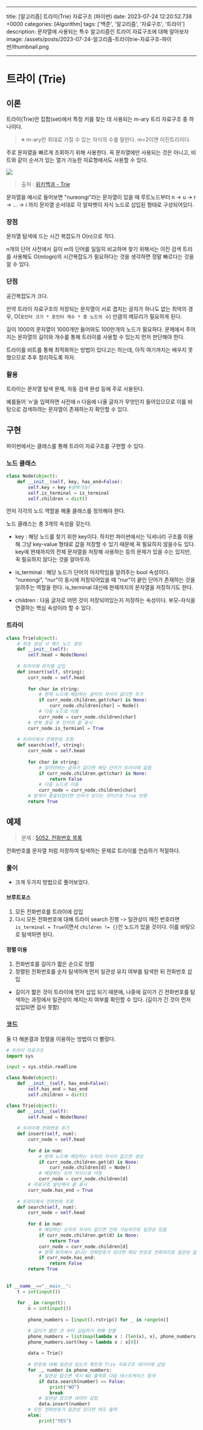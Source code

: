

---
title: [알고리즘] 트라이(Trie) 자료구조 (파이썬)
date: 2023-07-24 12:20:52.738 +0000
categories: [Algorithm]
tags: ['백준', '알고리즘', '자료구조', '트라이']
description: 문자열에 사용되는 특수 알고리즘인 트라이 자료구조에 대해 알아보자
image: /assets/posts/2023-07-24-알고리즘-트라이trie-자료구조-파이썬/thumbnail.png

---

# 트라이 (Trie)

## 이론

트라이(Trie)란 집합(set)에서 특정 키를 찾는 데 사용되는 m-ary 트리 자료구조 중 하나이다.
> ※ m-ary란 최대로 가질 수 있는 자식의 수를 말한다. m=2이면 이진트리이다.

주로 문자열을 빠르게 조회하기 위해 사용한다. 꼭 문자열에만 사용되는 것은 아니고, 비트와 같이 순서가 있는 열거 가능한 자료형에서도 사용할 수 있다.

![](/assets/posts/2023-07-24-알고리즘-트라이trie-자료구조-파이썬/img0.png)
> 출처 : [위키백과 - Trie](https://en.wikipedia.org/wiki/Trie)

문자열을 예시로 들어보면 "nureongi"라는 문자열이 있을 때 루트노드부터 n -> u -> r -> ... -> i 까지 문자열 순서대로 각 알파벳이 자식 노드로 삽입된 형태로 구성되어있다.

### 장점

문자열 탐색에 드는 시간 복잡도가 O(n)으로 작다.

n개의 단어 사전에서 길이 m의 단어를 일일히 비교하며 찾기 위해서는 이진 검색 트리를 사용해도 O(mlogn)의 시간복잡도가 필요하다는 것을 생각하면 정말 빠르다는 것을 알 수 있다.

### 단점

공간복잡도가 크다.

만약 트라이 자료구조의 저장되는 문자열이 서로 겹치는 글자가 하나도 없는 최악의 경우, O(`포인터 크기 * 포인터 개수 * 총 노드의 수`) 만큼의 메모리가 필요하게 된다.

길이 1000의 문자열이 1000개만 들어와도 100만개의 노드가 필요하다.
문제에서 주어지는 문자열의 길이와 개수를 통해 트라이를 사용할 수 있는지 먼저 판단해야 한다.

트라이를 비트를 통해 최적화하는 방법이 있다고는 하는데, 아직 여기까지는 배우지 못했으므로 추후 정리하도록 하자.

### 활용

트라이는 문자열 탐색 문제, 자동 검색 완성 등에 주로 사용된다.

예를들어 'n'을 입력하면 사전에 n 다음에 나올 글자가 무엇인지 들어있으므로 이를 바탕으로 검색하려는 문자열이 존재하는지 확인할 수 있다.

## 구현

파이썬에서는 클래스를 통해 트라이 자료구조를 구현할 수 있다.

### 노드 클래스

```python
class Node(object):
    def __init__(self, key, has_end=False):
        self.key = key #생략가능?
        self.is_terminal = is_terminal
        self.children = dict()
```

먼저 각각의 노드 역할을 해줄 클래스를 정의해야 한다.

노드 클래스는 총 3개의 속성을 갖는다.

- key : 해당 노드를 찾기 위한 key이다. 
하지만 파이썬에서는 딕셔너리 구조를 이용해 그냥 key-value 형태로 값을 저장할 수 있기 때문에 꼭 필요하지 않을수도 있다.
key에 현재까지의 전체 문자열을 저장해 사용하는 등의 문제가 있을 수는 있지만, 꼭 필요하지 않다는 것을 알아두자.

- is_terminal : 해당 노드가 단어의 마지막임을 알려주는 bool 속성이다. "nureongi", "nur"이 동시에 저장되어있을 때 "nur"이 끝인 단어가 존재하는 것을 알려주는 역할을 한다. is_terminal 대신에 현재까지의 문자열을 저장하기도 한다.

- children : 다음 글자로 어떤 것이 저장되어있는지 저장하는 속성이다. 부모-자식을 연결하는 핵심 속성이라 할 수 있다.

### 트라이

```python
class Trie(object):
	# 최초 생성 시 헤드 노드 생성
    def __init__(self):
        self.head = Node(None)
    
    # 트라이에 문자열 삽입
    def insert(self, string):
        curr_node = self.head
        
        for char in string:
            # 현재 노드에 해당하는 글자의 자식이 없다면 추가
            if curr_node.children.get(char) is None:
                curr_node.children[char] = Node()
            # 다음 노드로 이동
            curr_node = curr_node.children[char]
        # 반복 종료 후 단어의 끝 표시
        curr_node.is_termianl = True
    
    # 트라이에서 전화번호 조회
    def search(self, string):
        curr_node = self.head
        
        for char in string:
            # 찾아야하는 글자가 없다면 해당 단어가 트라이에 없음
            if curr_node.children.get(char) is None:
                return False
            # 다음 노드로 이동
            curr_node = curr_node.children[char]
        # 탐색이 종료되었다면 단어가 있다는 것이므로 True 반환    
        return True
```

## 예제

> 문제 : [5052. 전화번호 목록](https://www.acmicpc.net/problem/5052)

전화번호를 문자열 처럼 저장하여 탐색하는 문제로 트라이를 연습하기 적절하다.

### 풀이

- 크게 두가지 방법으로 풀어보았다.

#### 브루트포스

1. 모든 전화번호를 트라이에 삽입
2. 다시 모든 전화번호에 대해 트라이 search 진행 -> 일관성이 깨진 번호라면 `is_terminal = True`이면서 `children != {}`인 노드가 있을 것이다. 이를 바탕으로 탐색하면 된다.

#### 정렬 이용

1. 전화번호를 길이가 짧은 순으로 정렬
2. 정렬된 전화번호를 순차 탐색하며 먼저 일관성 유지 여부를 탐색한 뒤 전화번호 삽입

- 길이가 짧은 것이 트라이에 먼저 삽입 되기 때문에, 나중에 길이가 긴 전화번호를 탐색하는 과정에서 일관성이 깨지는지 여부를 확인할 수 있다. (길이가 긴 것이 먼저 삽입되면 검사 못함)

### 코드

둘 다 해본결과 정렬을 이용하는 방법이 더 빨랐다.

```python
# 트라이 자료구조
import sys

input = sys.stdin.readline

class Node(object):
    def __init__(self, has_end=False):
        self.has_end = has_end
        self.children = dict()

class Trie(object):
    def __init__(self):
        self.head = Node(None)
    
    # 트라이에 전화번호 추가 
    def insert(self, num):
        curr_node = self.head
        
        for d in num:
            # 현재 노드에 해당하는 숫자의 자식이 없으면 생성
            if curr_node.children.get(d) is None:
                curr_node.children[d] = Node()
            # 해당하는 숫자 자식으로 이동
            curr_node = curr_node.children[d]
        # 자료구조 말단에서 끝 표시
        curr_node.has_end = True
    
    # 트라이에서 전화번호 조회
    def search(self, num):
        curr_node = self.head
        
        for d in num:
            # 해당하는 숫자의 자식이 없으면 전화 가능하므로 일관성 있음
            if curr_node.children.get(d) is None:
                return True
            curr_node = curr_node.children[d]
            # 현재 위치에서 끝나는 전화번호가 있다면 해당 번호로 전화되므로 일관성 없음
            if curr_node.has_end:
                return False
        return True
        
        
if __name__=="__main__":
    t = int(input())
    
    for _ in range(t):
        n = int(input())
        
        phone_numbers = [input().rstrip() for _ in range(n)]

        # 길이가 짧은 것 부터 삽입하기 위해 정렬
        phone_numbers = list(map(lambda x : (len(x), x), phone_numbers))
        phone_numbers.sort(key = lambda x : x[0])
        
        data = Trie()
        
        # 번호에 대해 일관성 있는지 확인후 Trie 자료구조 데이터에 삽입
        for _, number in phone_numbers:
            # 일관성 없으면 즉시 NO 출력후 다음 테스트케이스 탐색
            if data.search(number) == False:
                print("NO")
                break
            # 일관성 있으면 데이터 삽입
            data.insert(number)
        # 모든 전화번호가 일관성 있다면 YES 출력
        else:
            print("YES")
```



        